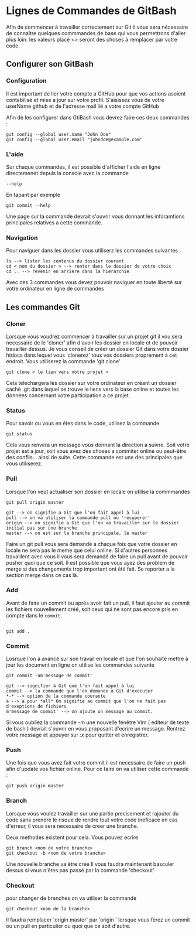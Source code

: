 # Lignes de Commandes de GitBash

Afin de commencer à travailler correctement sur Git il vous sera nécessaire de connaître quelques commmandes de base qui vous permettrons d'aller plus loin.
les valeurs placé <> seront des choses à remplacer par votre code.

## Configurer son GitBash

### Configuration

Il est important de lier votre compte a GitHub pour que vos actions asoient contabilisé et mise a jour sur votre profil. S'aisissez vous de votre userName github et de l'adresse mail lié a votre compte GitHub

Afin de les configurer dans GtiBash vous devrez faire ces deux commandes :

    git config --global user.name "John Doe"
    git config --global user.email "johndoe@example.com"

### L'aide

Sur chaque commandes, il est possible d'afficher l'aide en ligne directemenet depuis la console avec la commande

    --help

En tapant par exemple

    git commit --help

Une page sur la commande devrait s'ouvrir vous donnant les inforamtions principales relatives a cette commande.

### Navigation

Pour naviguer dans les dossier vous utiliserz les commandes suivantes :

    ls --> lister les contenus du dossier courant
    cd < nom du dossier > --> renter dans le dossier de votre choix
    cd .. --> revenir en arriere dans la hierarchie

Avec ces 3 commandes vous devez pouvoir naviguer en toute liberté sur votre ordinateur en ligne de commandes

## Les commandes Git

### Cloner

Lorsque vous voudrez commencer à travailler sur un projet git il vou sera necessaire de le 'cloner' afin d'avoir les dossier en locale et de pouvoir travailler dessus.
Je vous conseil de créer un dossier Git dans votre dossier htdocs dans lequel vous 'clonerez' tous vos dossiers proprement à cet endroit.
Vous utiliserez la commande 'git clone'

    git clone < le lien vers votre projet >

Cela telechargera les dossier sur votre ordinateur en créant un dossier caché .git dans lequel se trouve le liens vers la base online et toutes les données concernant votre participation a ce projet.

### Status

Pour savoir ou vous en êtes dans le code, utilisez la commande

    git status

Cela vous renvera un message vous donnant la direction a suivre. Soit votre projet est a jour, soit vous avez des choses a commiter online ou peut-être des conflis... ainsi de suite.
Cette commande est une des principales que vous utiliserez.

### Pull

Lorsque l'on veut actualiser son dossier en locale on utilise la commmandes

    git pull origin master

    git --> on signifie a Git que l'on fait appel à lui
    pull --> on va utiliser la commande pull ou 'recuperer'
    origin --> on signifie a Git que l'on va travailler sur le dossier initial pas sur une branche
    master --> on est sur la branche principale, le master

Faire un git pull vous sera demandé a chaque fois que votre dossier en locale ne sera pas le meme que celui online. Si d'autres personnes travaillent avec vous il vous sera demandé de faire un pull avant de pouvoir pusher quoi que ce soit.
Il est possible que vous ayez des problem de merge si des changements trop important ont été fait. Se reporter a la section merge dans ce cas là.

### Add

Avant de faire un commit ou aprés avoir fait un pull, il faut ajouter au commit les fichiers nouvellement créé, soit ceux qui ne sont pas encore pris en compte dans le `commit`.

```git

git add .

```

### Commit

Losrque l'on à avancé sur son travail en locale et que l'on souhaite mettre à jour les document en ligne on utilise les commandes suivante

    git commit -am'message de commit'

    git --> signifier à Git que l'on fait appel à lui
    commit --> la commande que l'on demande à Git d'executer
    *-* --> option de la commande courante
    a --> a pour *all* On signifie au commit que l'on ne fait pas d'exeptions de fichiers
    m'message de commit' --> on ajoute un message au commit.

Si vous oubliez la commande -m une nouvelle fenêtre Vim ( editeur de texte de bash ) devrait s'ouvrir en vous proposant d'ecrire un message. Rentrez votre message et appuyer sur *:x* pour quitter et enregistrer.

### Push

Une fois que vous avez fait votre commit il est necessaire de faire un push afin d'update vos fichier online.
Pour ce faire on va utiliser cette commande :

    git push origin master

### Branch

Lorsque vous voulez travailler sur une partie precisement et rajouter du code sans prendre le risque de rendre tout votre code ineficace en cas d'erreur, il vous sera necessaire de creer une branche.

Deux methodes existent pour cela. Vous pouvez ecrire

    git branch <nom de votre branche>
    git checkout -b <nom de votre branche>

Une nouvelle branche va être créé Il vous faudra maintenant basculer dessus si vous n'êtes pas passé par la commande 'checkout'

### Checkout

pour changer de branches on va utiliser la commande

    git checkout <nom de la branche>

Il faudra remplacer 'origin master' par 'origin <nom de votre branche>' lorsque vous ferez un commit ou un pull en particulier ou quoi que ce soit d'autre.
